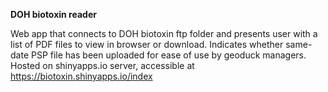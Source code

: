 **DOH biotoxin reader**

  Web app that connects to DOH biotoxin ftp folder and presents user with a list of PDF files to view in browser or download.
  Indicates whether same-date PSP file has been uploaded for ease of use by geoduck managers.
  Hosted on shinyapps.io server, accessible at https://biotoxin.shinyapps.io/index
